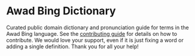 
# Awad Bing Dictionary

Curated public domain dictionary and pronunciation guide for terms in the Awad Bing language. See the [contributing guide](https://github.com/drumworkteam/term/blob/make/.github/contributing.md) for details on how to contribute. We would love your support, even if it is just fixing a word or adding a single definition. Thank you for all your help!